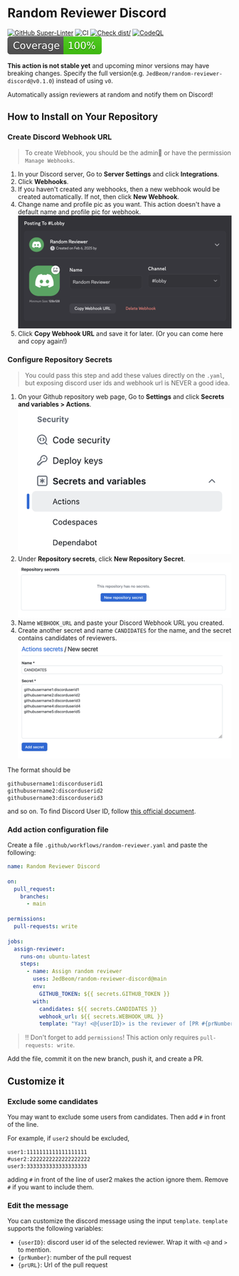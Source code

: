 # Random Reviewer Discord

[![GitHub Super-Linter](https://github.com/JedBeom/random-reviewer-discord/actions/workflows/linter.yml/badge.svg)](https://github.com/super-linter/super-linter)
![CI](https://github.com/JedBeom/random-reviewer-discord/actions/workflows/ci.yml/badge.svg)
[![Check dist/](https://github.com/JedBeom/random-reviewer-discord/actions/workflows/check-dist.yml/badge.svg)](https://github.com/actions/typescript-action/actions/workflows/check-dist.yml)
[![CodeQL](https://github.com/JedBeom/random-reviewer-discord/actions/workflows/codeql-analysis.yml/badge.svg)](https://github.com/actions/typescript-action/actions/workflows/codeql-analysis.yml)
[![Coverage](./badges/coverage.svg)](./badges/coverage.svg)

**This action is not stable yet** and upcoming minor versions may have breaking changes.
Specify the full version(e.g. `JedBeom/random-reviewer-discord@v0.1.0`) instead of using `v0`.

Automatically assign reviewers at random and notify them on Discord! 

## How to Install on Your Repository

### Create Discord Webhook URL

> To create Webhook, you should be the admin👑 or have the permission `Manage Webhooks`.

1. In your Discord server, Go to **Server Settings** and click **Integrations**.
1. Click **Webhooks**.
1. If you haven't created any webhooks, then a new webhook would be created automatically. If not, then click **New Webhook**.
1. Change name and profile pic as you want. This action doesn't have a default name and profile pic for webhook.
   ![discord_webhook](docs/discord-webhook.png)
1. Click **Copy Webhook URL** and save it for later. (Or you can come here and copy again!)

### Configure Repository Secrets

> You could pass this step and add these values directly on the `.yaml`, but exposing discord user ids and webhook url is NEVER a good idea.

1. On your Github repository web page, Go to **Settings** and click **Secrets and variables > Actions**.
   ![github secrets](docs/github-secrets.png)
1. Under **Repository secrets**, click **New Repository Secret**.
   ![github repository secrets](docs/github-repository-secrets.png)
1. Name `WEBHOOK_URL` and paste your Discord Webhook URL you created.
1. Create another secret and name `CANDIDATES` for the name, and the secret contains candidates of reviewers.
   ![github candidates](docs/github-secrets-candidates.png)

The format should be

```
githubusername1:discorduserid1
githubusername2:discorduserid2
githubusername3:discorduserid3
```

and so on. To find Discord User ID, follow [this official document](https://support.discord.com/hc/en-us/articles/206346498-Where-can-I-find-my-User-Server-Message-ID).

### Add action configuration file

Create a file `.github/workflows/random-reviewer.yaml` and paste the following:

```yaml
name: Random Reviewer Discord

on:
  pull_request:
    branches:
      - main

permissions:
  pull-requests: write

jobs:
  assign-reviewer:
    runs-on: ubuntu-latest
    steps:
      - name: Assign random reviewer
        uses: JedBeom/random-reviewer-discord@main
        env:
          GITHUB_TOKEN: ${{ secrets.GITHUB_TOKEN }}
        with:
          candidates: ${{ secrets.CANDIDATES }}
          webhook_url: ${{ secrets.WEBHOOK_URL }}
          template: "Yay! <@{userID}> is the reviewer of [PR #{prNumber}]({prURL})!"
```

> ‼️ Don't forget to add `permissions`! This action only requires `pull-requests: write`.

Add the file, commit it on the new branch, push it, and create a PR.

## Customize it

### Exclude some candidates

You may want to exclude some users from candidates. Then add `#` in front of the line.

For example, if `user2` should be excluded,

```
user1:1111111111111111111
#user2:2222222222222222222
user3:3333333333333333333
```

adding `#` in front of the line of user2 makes the action ignore them. Remove `#` if you want to include them.

### Edit the message

You can customize the discord message using the input `template`. `template` supports the following variables:

- `{userID}`: discord user id of the selected reviewer. Wrap it with `<@` and `>` to mention.
- `{prNumber}`: number of the pull request
- `{prURL}`: Url of the pull request
